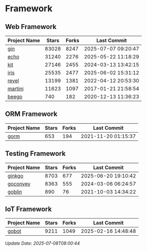 # Framework

## Web Framework
| Project Name | Stars | Forks | Last Commit |
| ------------ | ----- | ----- | ----------- |
| [gin](https://github.com/gin-gonic/gin) | 83028 | 8247 | 2025-07-07 09:20:47 |
| [echo](https://github.com/labstack/echo) | 31240 | 2276 | 2025-05-22 11:18:29 |
| [kit](https://github.com/go-kit/kit) | 27146 | 2455 | 2024-03-13 13:42:15 |
| [iris](https://github.com/kataras/iris) | 25535 | 2477 | 2025-06-02 15:31:12 |
| [revel](https://github.com/revel/revel) | 13199 | 1381 | 2022-04-12 20:53:30 |
| [martini](https://github.com/go-martini/martini) | 11623 | 1097 | 2017-01-21 21:58:54 |
| [beego](https://github.com/astaxie/beego) | 740 | 182 | 2020-12-13 11:36:23 |

## ORM Framework
| Project Name | Stars | Forks | Last Commit |
| ------------ | ----- | ----- | ----------- |
| [gorm](https://github.com/jinzhu/gorm) | 653 | 194 | 2021-11-20 01:15:37 |

## Testing Framework
| Project Name | Stars | Forks | Last Commit |
| ------------ | ----- | ----- | ----------- |
| [ginkgo](https://github.com/onsi/ginkgo) | 8703 | 677 | 2025-06-20 19:10:42 |
| [goconvey](https://github.com/smartystreets/goconvey) | 8363 | 555 | 2024-03-06 06:24:57 |
| [goblin](https://github.com/franela/goblin) | 890 | 76 | 2021-10-03 14:34:22 |

## IoT Framework
| Project Name | Stars | Forks | Last Commit |
| ------------ | ----- | ----- | ----------- |
| [gobot](https://github.com/hybridgroup/gobot) | 9211 | 1049 | 2025-02-16 14:48:48 |

*Update Date: 2025-07-08T08:00:44*